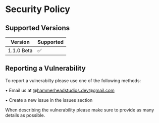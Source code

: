 # Security Policy

## Supported Versions

| Version | Supported          |
| ------- | ------------------ |
| 1.1.0 Beta | :white_check_mark: |

## Reporting a Vulnerability
To report a vulnerabilty please use one of the following methods:

  • Email us at @hammerheadstudios.dev@gmail.com

  • Create a new issue in the issues section

When describing the vulnerability please make sure to provide as many details as possible.

